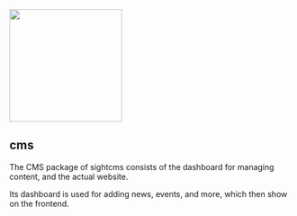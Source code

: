 <picture>
  <source media="(prefers-color-scheme: dark)" srcset="https://sightcms.app/logo_dark.svg">
  <img src="https://sightcms.app/logo.svg" width="200">
</picture>

## cms

The CMS package of sightcms consists of the dashboard for managing content, and the actual website.

Its dashboard is used for adding news, events, and more, which then show on the frontend.